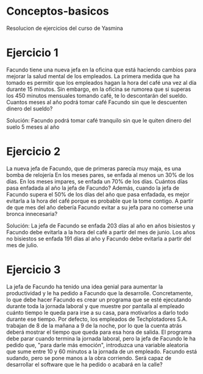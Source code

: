 # Conceptos-basicos
Resolucion de ejercicios del curso de Yasmina

# Ejercicio 1
  Facundo tiene una nueva jefa en la oficina que está haciendo cambios para mejorar la salud mental de los empleados.
  La primera medida que ha tomado es permitir que los empleados hagan la hora del café una vez al día durante 15 minutos.
  Sin embargo, en la oficina se rumorea que si superas los 450 minutos mensuales tomando café, te lo descontarán del sueldo.
  Cuantos meses al año podrá tomar café Facundo sin que le descuenten dinero del sueldo?
  
  Solución: Facundo podrá tomar café tranquilo sin que le quiten dinero del suelo 5 meses al año

# Ejercicio 2
  La nueva jefa de Facundo, que de primeras parecía muy maja, es una bomba de relojería
  En los meses pares, se enfada al menos un 30% de los días. En los meses impares, se enfada un 70% de los días.
  Cuántos días pasa enfadada al año la jefa de Facundo? 
  Además, cuando la jefa de Facundo supera el 50% de los días del año que pasa enfadada, es mejor evitarla a la hora del café porque es probable que la tome contigo.
  A partir de que mes del año debería Facundo evitar a su jefa para no comerse una bronca innecesaria?
  
  Solución: La jefa de Facundo se enfada 203 días al año en años bisiestos y Facundo debe evitarla a la hora del café a partir del mes de junio. Los años no bisiestos se enfada 191 días al año y Facundo debe evitarla a partir del mes de julio.

# Ejercicio 3
La jefa de Facundo ha tenido una idea genial para aumentar la productividad y le ha pedido a Facundo que la desarrolle.
Concretamente, lo que debe hacer Facundo es crear un programa que se esté ejecutando durante toda la jornada laboral y que muestre por pantalla al empleado cuánto tiempo le queda para irse a su casa, para motivarlos a darlo todo durante ese tiempo.
Por defecto, los empleados de Techplotadores S.A. trabajan de 8 de la mañana a 9 de la noche, por lo que la cuenta atrás deberá mostrar el tiempo que queda para esa hora de salida.
El programa debe parar cuando termina la jornada laboral, pero la jefa de Facundo le ha pedido que, "para darle más emoción", introduzca una variable aleatoria que sume entre 10 y 60 minutos a la jornada de un empleado.
Facundo está sudando, pero se pone manos a la obra corriendo. Será capaz de desarrollar el software que le ha pedido o acabará en la calle?
